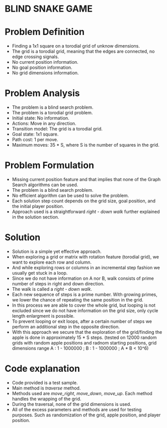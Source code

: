 # BLIND SNAKE GAME

# Problem Definition

- Finding a 1x1 square on a torodial grid of unknow dimensions.
- The grid is a torodial grid, meaning that the edges are connected, no edge crossing signals.
- No current position information.
- No goal position information.
- No grid dimensions information.

# Problem Analysis

- The problem is a blind search problem.
- The problem is a torodial grid problem.
- Initial state: No information.
- Actions: Move in any direction.
- Transition model: The grid is a torodial grid.
- Goal state: 1x1 square.
- Path cost: 1 per move.
- Maximum moves: 35 * S, where S is the number of squares in the grid.


# Problem Formulation

- Missing current position feature and that implies that none of the Graph Search algorithms can be used.
- The problem is a blind search problem.
- No efficient algorithm can be used to solve the problem.
- Each solution step count depends on the grid size, goal position, and the initial player position.
- Approach used is a straightforward *right - down walk* further explained in the solution section.

# Solution

- Solution is a simple yet effective approach.
- When exploring a grid or matrix with rotation feature (torodial grid), we want to explore each row and column.
- And while exploring rows or columns in an incremental step fashion we usually get stuck in a loop.
- Since we do not have information on A nor B, walk consists of prime number of steps in right and down direction.
- The walk is called a *right - down walk*.
- Each new sequence of steps is a prime number. With growing primes, we lower the chance of repeating the same position in the grid.
- In this process we are able to cover the whole grid, but looping is not excluded since we do not have information on the grid size, only cycle length enlargment is possible.
- To prevent looping or exit loops, after a certain number of steps we perform an additional step in the opposite direction.
- With this approach we secure that the exploration of the grid/finding the apple is done in approximately 15 * S steps. (tested on 12000 random grids with random apple positions and radnom starting positions, grid dimensions range A : 1 - 1000000 ; B : 1 - 1000000 ; A * B < 10^6)


# Code explanation

- Code provided is a test sample.
- Main method is *traverse* method.
- Methods used are *move_right*, *move_down*, *move_up*. Each method handles the wrapping of the grid.
- During the traversal, none of the grid dimensions is used.
- All of the excess parameters and methods are used for testing purposes. Such as randomization of the grid, apple position, and player position.